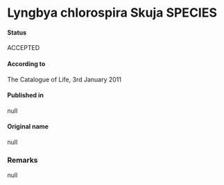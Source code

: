 # Lyngbya chlorospira Skuja SPECIES

#### Status
ACCEPTED

#### According to
The Catalogue of Life, 3rd January 2011

#### Published in
null

#### Original name
null

### Remarks
null